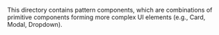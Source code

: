 This directory contains pattern components, which are combinations of primitive components forming more complex UI elements (e.g., Card, Modal, Dropdown).